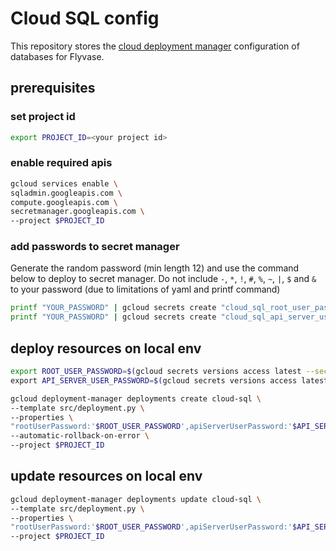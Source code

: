 # Cloud SQL config

This repository stores the [cloud deployment manager](https://cloud.google.com/?hl=ja) configuration of databases for Flyvase.

## prerequisites

### set project id

```zsh
export PROJECT_ID=<your project id>
```

### enable required apis

```zsh
gcloud services enable \
sqladmin.googleapis.com \
compute.googleapis.com \
secretmanager.googleapis.com \
--project $PROJECT_ID
```

### add passwords to secret manager

Generate the random password (min length 12) and use the command below to deploy to secret manager.
Do not include `-`, `*`, `!`, `#`, `%`, `~`, `|`, `$` and `&` to your password (due to limitations of yaml and printf command)

```zsh
printf "YOUR_PASSWORD" | gcloud secrets create "cloud_sql_root_user_password" --data-file=- --project $PROJECT_ID
printf "YOUR_PASSWORD" | gcloud secrets create "cloud_sql_api_server_user_password" --data-file=- --project $PROJECT_ID
```

## deploy resources on local env

```zsh
export ROOT_USER_PASSWORD=$(gcloud secrets versions access latest --secret=cloud_sql_root_user_password --project $PROJECT_ID) \
export API_SERVER_USER_PASSWORD=$(gcloud secrets versions access latest --secret=cloud_sql_api_server_user_password --project $PROJECT_ID)
```

```zsh
gcloud deployment-manager deployments create cloud-sql \
--template src/deployment.py \
--properties \
"rootUserPassword:'$ROOT_USER_PASSWORD',apiServerUserPassword:'$API_SERVER_USER_PASSWORD'" \
--automatic-rollback-on-error \
--project $PROJECT_ID
```

## update resources on local env

```zsh
gcloud deployment-manager deployments update cloud-sql \
--template src/deployment.py \
--properties \
"rootUserPassword:'$ROOT_USER_PASSWORD',apiServerUserPassword:'$API_SERVER_USER_PASSWORD'" \
--project $PROJECT_ID
```

